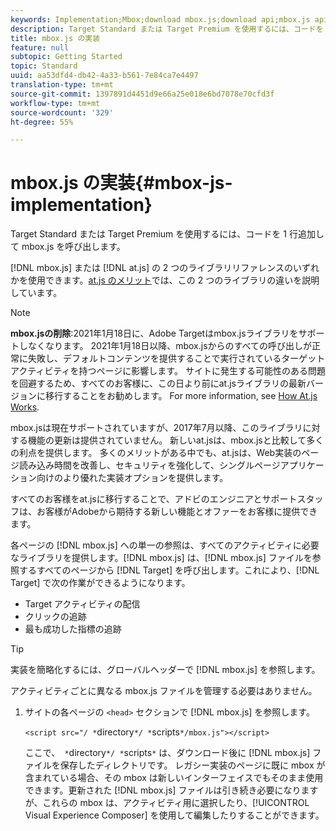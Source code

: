 ```yaml
---
keywords: Implementation;Mbox;download mbox.js;download api;mbox.js api
description: Target Standard または Target Premium を使用するには、コードを 1 行追加して mbox.js を呼び出します。
title: mbox.js の実装
feature: null
subtopic: Getting Started
topic: Standard
uuid: aa53dfd4-db42-4a33-b561-7e84ca7e4497
translation-type: tm+mt
source-git-commit: 1397891d4451d9e66a25e018e6bd7078e70cfd3f
workflow-type: tm+mt
source-wordcount: '329'
ht-degree: 55%

---
```



# mbox.js の実装{#mbox-js-implementation}

Target Standard または Target Premium を使用するには、コードを 1 行追加して mbox.js を呼び出します。

[!DNL mbox.js] または [!DNL at.js] の 2 つのライブラリリファレンスのいずれかを使用できます。[at.js のメリット](/help/c-implementing-target/c-implementing-target-for-client-side-web/t-mbox-download/c-target-atjs-implementation/target-atjs-implementation.md#benefits)では、この 2 つのライブラリの違いを説明しています。

>[!NOTE]
>
>**mbox.jsの削除**:2021年1月18日に、Adobe Targetはmbox.jsライブラリをサポートしなくなります。 2021年1月18日以降、mbox.jsからのすべての呼び出しが正常に失敗し、デフォルトコンテンツを提供することで実行されているターゲットアクティビティを持つページに影響します。 サイトに発生する可能性のある問題を回避するため、すべてのお客様に、この日より前にat.jsライブラリの最新バージョンに移行することをお勧めします。 For more information, see [How At.js Works](/help/c-implementing-target/c-implementing-target-for-client-side-web/c-how-atjs-works/how-atjs-works.md).
>
>mbox.jsは現在サポートされていますが、2017年7月以降、このライブラリに対する機能の更新は提供されていません。 新しいat.jsは、mbox.jsと比較して多くの利点を提供します。 多くのメリットがある中でも、at.jsは、Web実装のページ読み込み時間を改善し、セキュリティを強化して、シングルページアプリケーション向けのより優れた実装オプションを提供します。
>
>すべてのお客様をat.jsに移行することで、アドビのエンジニアとサポートスタッフは、お客様がAdobeから期待する新しい機能とオファーをお客様に提供できます。

各ページの [!DNL mbox.js] への単一の参照は、すべてのアクティビティに必要なライブラリを提供します。[!DNL mbox.js] は、[!DNL mbox.js] ファイルを参照するすべてのページから [!DNL Target] を呼び出します。これにより、[!DNL Target] で次の作業ができるようになります。

* Target アクティビティの配信
* クリックの追跡
* 最も成功した指標の追跡

>[!TIP]
>
>実装を簡略化するには、グローバルヘッダーで [!DNL mbox.js] を参照します。

アクティビティごとに異なる mbox.js ファイルを管理する必要はありません。

1. サイトの各ページの `<head>` セクションで [!DNL mbox.js] を参照します。

   `<script src="/ *`directory`*/ *`scripts`*/mbox.js"></script>`

   ここで、` *`directory`*/ *`scripts`*` は、ダウンロード後に [!DNL mbox.js] ファイルを保存したディレクトリです。
レガシー実装のページに既に mbox が含まれている場合、その mbox は新しいインターフェイスでもそのまま使用できます。更新された [!DNL mbox.js] ファイルは引き続き必要になりますが、これらの mbox は、アクティビティ用に選択したり、[!UICONTROL Visual Experience Composer] を使用して編集したりすることができます。